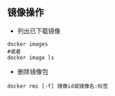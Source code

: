 ## 镜像操作

* 列出已下载镜像
```
docker images
#或者
docker image ls
```

* 删除镜像包
```
docker rmi [-f] 镜像id或镜像名:标签
```
